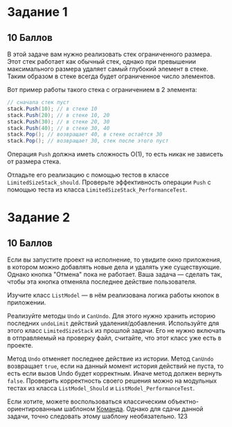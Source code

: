 # Задание 1

## 10 Баллов

В этой задаче вам нужно реализовать стек ограниченного размера. Этот стек работает как обычный стек, однако при превышении максимального размера удаляет самый глубокий элемент в стеке. Таким образом в стеке всегда будет ограниченное число элементов.

Вот пример работы такого стека с ограничением в 2 элемента:

```csharp
// сначала стек пуст
stack.Push(10); // в стеке 10
stack.Push(20); // в стеке 10, 20
stack.Push(30); // в стеке 20, 30
stack.Push(40); // в стеке 30, 40
stack.Pop(); // возвращает 40, в стеке остаётся 30
stack.Pop(); // возвращает 30, стек после этого пуст
```

Операция `Push` должна иметь сложность O(1), то есть никак не зависеть от размера стека.

Отладьте его реализацию с помощью тестов в классе `LimitedSizeStack_should`. Проверьте эффективность операции `Push` с помощью теста из класса `LimitedSizeStack_PerformanceTest`.

# Задание 2

## 10 Баллов

Если вы запустите проект на исполнение, то увидите окно приложения, в котором можно добавлять новые дела и удалять уже существующие. Однако кнопка "Отмена" пока не работает. Ваша задача — сделать так, чтобы эта кнопка отменяла последнее действие пользователя.

Изучите класс `ListModel` — в нём реализована логика работы кнопок в приложении.

Реализуйте методы `Undo` и `CanUndo`. Для этого нужно хранить историю последних `undoLimit` действий удаления/добавления. Используйте для этого класс `LimitedSizeStack` из прошлой задачи. Его не нужно включать в отправляемый на проверку файл, считайте, что этот класс уже есть в проекте.

Метод `Undo` отменяет последнее действие из истории.
Метод `CanUndo` возвращает `true`, если на данный момент история действий не пуста, то есть если вызов Undo будет корректным. Иначе метод должен вернуть `false`.
Проверить корректность своего решения можно на модульных тестах из класса `ListModel_Should` и `ListModel_PerformanceTest`.

Если хотите, можете воспользоваться классическим объектно-ориентированным шаблоном [Команда](https://metanit.com/sharp/patterns/3.3.php?ysclid=m5jssrt51r527697160). Однако для сдачи данной задачи, точно следовать этому шаблону необязательно.
123